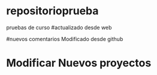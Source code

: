 # repositorioprueba
pruebas de curso
#actualizado desde web



#nuevos comentarios  Modificado desde github

# Modificar Nuevos proyectos 